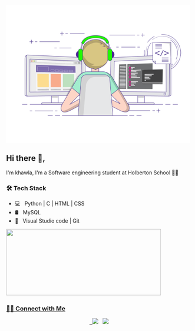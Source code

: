 <img align="center" alt="GIF" src="https://raw.githubusercontent.com/devSouvik/devSouvik/master/gif3.gif" width="500"/>
<br/>

## Hi there 👋, 
I'm khawla, I'm a Software engineering student at Holberton School 👨‍💻

<h3>🛠 Tech Stack</h3>

- 💻 &nbsp; Python | C | HTML | CSS 
- 🛢 &nbsp; MySQL
- 🔧 &nbsp; Visual Studio code | Git

 <a href="https://github.com/khawladaouay"><img height="180em" src="https://github-readme-stats.vercel.app/api/top-langs/?username=khawladaouay&theme=dark&layout=compact" width="420" />
 
<h3> 🤝🏻 Connect with Me </h3>

<p align="center"> 
&nbsp; <a href="https://www.linkedin.com/in/khawla-daouay-90249022b" target="_blank" rel="noopener noreferrer"><img src="https://img.icons8.com/plasticine/100/000000/linkedin.png" width="50" /></a>
&nbsp; <a href="mailto:daouaykhawla782@gmail.com" target="_blank" rel="noopener noreferrer"><img src="https://img.icons8.com/plasticine/100/000000/gmail.png"  width="50" /></a>
</p>
